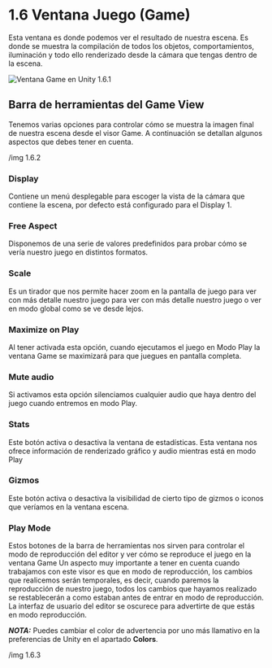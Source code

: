 # 1.6 Ventana Juego (Game)

Esta ventana es donde podemos ver el resultado de nuestra escena. Es donde se muestra la compilación de todos los objetos, comportamientos, iluminación y todo ello renderizado desde la cámara que tengas dentro de la escena.

![Ventana Game en Unity 1.6.1](https://github.com/jstleon/programacion-videojuegos/blob/main/01%20Introducci%C3%B3n%20a%20Unity/1.6%20Ventana%20Juego%20(Game)/img/1.6%20Ventana%20Game%201.6.1.png "Ventana Game en unity 1.6.1")

## Barra de herramientas del Game View
Tenemos varias opciones para controlar cómo se muestra la imagen final de nuestra escena desde el visor Game. A continuación se detallan algunos aspectos que debes tener en cuenta.

/img 1.6.2

### Display
Contiene un menú desplegable para escoger la vista de la cámara que contiene la escena, por defecto está configurado para el Display 1.

### Free Aspect
Disponemos de una serie de valores predefinidos para probar cómo se vería nuestro juego en distintos formatos.

### Scale
Es un tirador que nos permite hacer zoom en la pantalla de juego para ver con más detalle nuestro juego para ver con más detalle nuestro juego o ver en modo global como se ve desde lejos.

### Maximize on Play
Al tener activada esta opción, cuando ejecutamos el juego en Modo Play la ventana Game se maximizará para que juegues en pantalla completa.

### Mute audio
Si activamos esta opción silenciamos cualquier audio que haya dentro del juego cuando entremos en modo Play.

### Stats
Este botón activa o desactiva la ventana de estadísticas. Esta ventana nos ofrece información de renderizado gráfico y audio mientras está en modo Play

### Gizmos
Este botón activa o desactiva la visibilidad de cierto tipo de gizmos o iconos que veríamos en la ventana escena.

### Play Mode
Estos botones de la barra de herramientas nos sirven para controlar el modo de reproducción del editor y ver cómo se reproduce el juego en la ventana Game Un aspecto muy importante a tener en cuenta cuando trabajamos con este visor es que en modo de reproducción, los cambios que realicemos serán temporales, es decir, cuando paremos la reproducción de nuestro juego, todos los cambios que hayamos realizado se restablecerán a como estaban antes de entrar en modo de reproducción. La interfaz de usuario del editor se oscurece para advertirte de que estás en modo reproducción.

***NOTA:*** Puedes cambiar el color de advertencia por uno más llamativo en la preferencias de Unity en el apartado **Colors**.

/img 1.6.3
